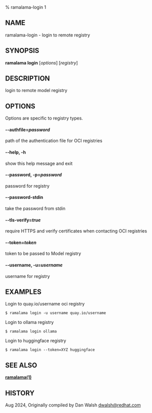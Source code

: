 % ramalama-login 1

## NAME
ramalama\-login - login to remote registry

## SYNOPSIS
**ramalama login** [*options*] [*registry*]

## DESCRIPTION
login to remote model registry

## OPTIONS
Options are specific to registry types.

#### **--authfile**=*password*
path of the authentication file for OCI registries

#### **--help**, **-h**
show this help message and exit

#### **--password**, **-p**=*password*
password for registry

#### **--password-stdin**
take the password from stdin

#### **--tls-verify**=*true*
require HTTPS and verify certificates when contacting OCI registries

#### **--token**=*token*
token to be passed to Model registry

#### **--username**, **-u**=*username*
username for registry

## EXAMPLES

Login to quay.io/username oci registry
```
$ ramalama login -u username quay.io/username
```

Login to ollama registry
```
$ ramalama login ollama
```

Login to huggingface registry
```
$ ramalama login --token=XYZ huggingface
```

## SEE ALSO
**[ramalama(1)](ramalama.1.md)**

## HISTORY
Aug 2024, Originally compiled by Dan Walsh <dwalsh@redhat.com>
